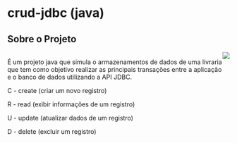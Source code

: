 # crud-jdbc (java)
## Sobre o Projeto
<div style="display: flex">
    <div>
        <p>
            É um projeto java que simula o armazenamentos de dados de uma livraria que tem como objetivo realizar as  principais transações entre a aplicação e o banco de dados utilizando a API JDBC.
        </p>
        <p>C - create (criar um novo registro)</p>
        <p>R - read (exibir informações de um registro)</p>
        <p>U - update (atualizar dados de um registro)</p>
        <p>D - delete (excluir um registro)</p>
    </div>

<img src="https://user-images.githubusercontent.com/114026410/211673822-079c33f8-3144-422c-815a-3ed3d3c46d67.gif">

</div>
